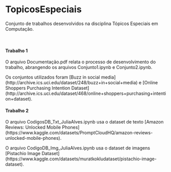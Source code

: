 # TopicosEspeciais
Conjunto de trabalhos desenvolvidos na disciplina Tópicos Especiais em Computação.

<br>

#### Trabalho 1 
<p>O arquivo Documentação.pdf relata o processo de desenvolvimento do trabalho, abrangendo os arquivos Conjunto1.ipynb e Conjunto2.ipynb.
<p>Os conjuntos utilizados foram [Buzz in social media](http://archive.ics.uci.edu/dataset/248/buzz+in+social+media) e [Online Shoppers Purchasing Intention Dataset](http://archive.ics.uci.edu/dataset/468/online+shoppers+purchasing+intention+dataset).

<br>

#### Trabalho 2
<p>O arquivo CodigosDB_Txt_JuliaAlves.ipynb usa o dataset de texto [Amazon Reviews: Unlocked Mobile Phones](https://www.kaggle.com/datasets/PromptCloudHQ/amazon-reviews-unlocked-mobile-phones).
<p>O arquivo CodigoDB_Img_JuliaAlves.ipynb usa o dataset de imagens [Pistachio Image Dataset](https://www.kaggle.com/datasets/muratkokludataset/pistachio-image-dataset).
